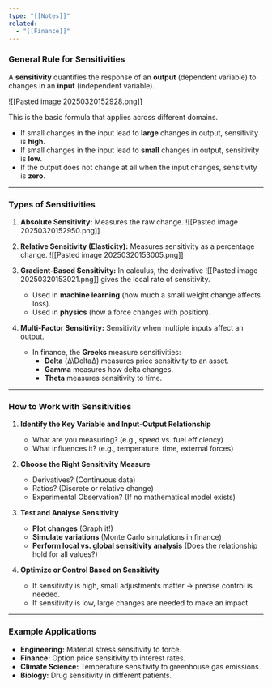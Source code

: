 ```yaml
---
type: "[[Notes]]"
related:
  - "[[Finance]]"
---
```



### **General Rule for Sensitivities**

A **sensitivity** quantifies the response of an **output** (dependent variable) to changes in an **input** (independent variable).

![[Pasted image 20250320152928.png]]

This is the basic formula that applies across different domains.

- If small changes in the input lead to **large** changes in output, sensitivity is **high**.
- If small changes in the input lead to **small** changes in output, sensitivity is **low**.
- If the output does not change at all when the input changes, sensitivity is **zero**.

---

### **Types of Sensitivities**

1. **Absolute Sensitivity:** Measures the raw change.
    ![[Pasted image 20250320152950.png]]
2. **Relative Sensitivity (Elasticity):** Measures sensitivity as a percentage change.
![[Pasted image 20250320153005.png]]
    
3. **Gradient-Based Sensitivity:** In calculus, the derivative ![[Pasted image 20250320153021.png]] gives the local rate of sensitivity.
    
    - Used in **machine learning** (how much a small weight change affects loss).
    - Used in **physics** (how a force changes with position).
4. **Multi-Factor Sensitivity:** Sensitivity when multiple inputs affect an output.
    
    - In finance, the **Greeks** measure sensitivities:
        - **Delta** (Δ\DeltaΔ) measures price sensitivity to an asset.
        - **Gamma** measures how delta changes.
        - **Theta** measures sensitivity to time.

---

### **How to Work with Sensitivities**

1. **Identify the Key Variable and Input-Output Relationship**
    
    - What are you measuring? (e.g., speed vs. fuel efficiency)
    - What influences it? (e.g., temperature, time, external forces)
2. **Choose the Right Sensitivity Measure**
    
    - Derivatives? (Continuous data)
    - Ratios? (Discrete or relative change)
    - Experimental Observation? (If no mathematical model exists)
3. **Test and Analyse Sensitivity**
    
    - **Plot changes** (Graph it!)
    - **Simulate variations** (Monte Carlo simulations in finance)
    - **Perform local vs. global sensitivity analysis** (Does the relationship hold for all values?)
4. **Optimize or Control Based on Sensitivity**
    
    - If sensitivity is high, small adjustments matter → precise control is needed.
    - If sensitivity is low, large changes are needed to make an impact.

---

### **Example Applications**

- **Engineering:** Material stress sensitivity to force.
- **Finance:** Option price sensitivity to interest rates.
- **Climate Science:** Temperature sensitivity to greenhouse gas emissions.
- **Biology:** Drug sensitivity in different patients.
